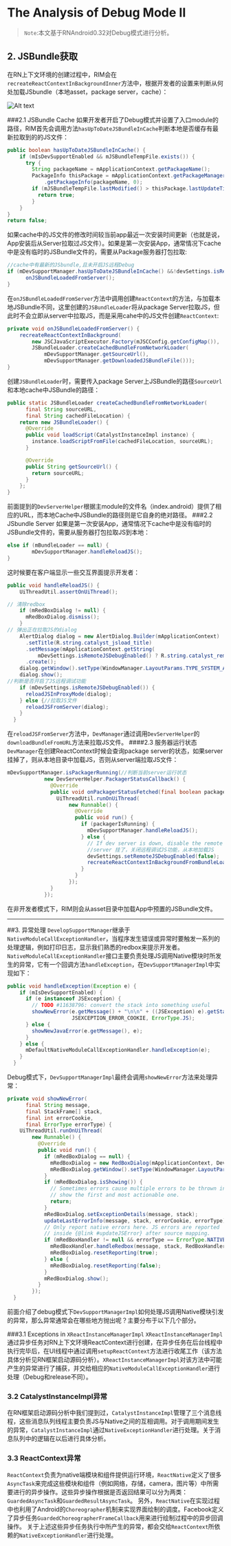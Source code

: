 # The Analysis of Debug Mode II
>`Note`:本文基于RNAndroid0.32对Debug模式进行分析。
## 2. JSBundle获取

在RN上下文环境的创建过程中，RIM会在`recreateReactContextInBackgroundInner`方法中，根据开发者的设置来判断从何处加载JSbundle（本地asset，package server，cache）：

![Alt text](./images/loadjs.png)

###2.1 JSBundle Cache
如果开发者开启了Debug模式并设置了入口module的路径，RIM首先会调用方法`hasUpToDateJSBundleInCache`判断本地是否缓存有最新拉取到的的JS文件：
```java
public boolean hasUpToDateJSBundleInCache() {
    if (mIsDevSupportEnabled && mJSBundleTempFile.exists()) {
      try {
        String packageName = mApplicationContext.getPackageName();
        PackageInfo thisPackage = mApplicationContext.getPackageManager()
            .getPackageInfo(packageName, 0);
        if (mJSBundleTempFile.lastModified() > thisPackage.lastUpdateTime) {//lastUpdateTime是指最近一次App安装时间
          return true;
        }
    } 
}
return false;
```
如果cache中的JS文件的修改时间较当前app最近一次安装时间更新（也就是说，App安装后从Server拉取过JS文件）。如果是第一次安装App，通常情况下cache中是没有临时的JSBundle文件的，需要从Package服务器打包拉取:

```java
//cache中有最新的JSbundle,且未开启JS远程Debug
if (mDevSupportManager.hasUpToDateJSBundleInCache() &&!devSettings.isRemoteJSDebugEnabled()) {
      onJSBundleLoadedFromServer();
}
```
在`onJSBundleLoadedFromServer`方法中调用创建`ReactContext`的方法，与加载本地JSBundle不同，这里创建的`JSBundleLoader`将从package Server拉取JS，但此时不会立即从server中拉取JS，而是采用cahe中的JS文件创建`ReactContext`:
```java
private void onJSBundleLoadedFromServer() {
    recreateReactContextInBackground(
        new JSCJavaScriptExecutor.Factory(mJSCConfig.getConfigMap()),
        JSBundleLoader.createCachedBundleFromNetworkLoader(
            mDevSupportManager.getSourceUrl(),
            mDevSupportManager.getDownloadedJSBundleFile()));
}
```
创建`JSBundleLoader`时，需要传入package Server上JSBundle的路径`SourceUrl`和本地cache中JSBundle的路径：
```java
public static JSBundleLoader createCachedBundleFromNetworkLoader(
      final String sourceURL,
      final String cachedFileLocation) {
    return new JSBundleLoader() {
      @Override
      public void loadScript(CatalystInstanceImpl instance) {
        instance.loadScriptFromFile(cachedFileLocation, sourceURL);
      }

      @Override
      public String getSourceUrl() {
        return sourceURL;
      }
    };
}
```
前面提到的`DevServerHelper`根据主module的文件名（index.android）提供了相应的URL，而本地Cache中JSBundle的路径则是它自身的绝对路径。
###2.2 JSbundle Server
如果是第一次安装App，通常情况下cache中是没有临时的JSBundle文件的，需要从服务器打包拉取JS到本地：
```java
else if (mBundleLoader == null) {
        mDevSupportManager.handleReloadJS();
} 
```
这时候要在客户端显示一些交互界面提示开发者：
```java
public void handleReloadJS() {
    UiThreadUtil.assertOnUiThread();

// 清除redbox
    if (mRedBoxDialog != null) {
      mRedBoxDialog.dismiss();
    }
// 弹出正在拉取JS的dialog
    AlertDialog dialog = new AlertDialog.Builder(mApplicationContext)
      .setTitle(R.string.catalyst_jsload_title)
      .setMessage(mApplicationContext.getString(
          mDevSettings.isRemoteJSDebugEnabled() ? R.string.catalyst_remotedbg_message : R.string.catalyst_jsload_message))
      .create();
    dialog.getWindow().setType(WindowManager.LayoutParams.TYPE_SYSTEM_ALERT);
    dialog.show();
//判断是否开启了JS远程调试功能
    if (mDevSettings.isRemoteJSDebugEnabled()) {
      reloadJSInProxyMode(dialog);
    } else {//拉取JS文件
      reloadJSFromServer(dialog);
    }
  }
```
在`reloadJSFromServer`方法中，`DevManager`通过调用`DevServerHelper`的`downloadBundleFromURL`方法来拉取JS文件。
####2.3 服务器运行状态
`DevManager`在创建ReactContext时候会查询package server的状态，如果server挂掉了，则从本地目录中加载JS，否则从server端拉取JS文件：
```java
mDevSupportManager.isPackagerRunning(//判断当前server运行状态
            new DevServerHelper.PackagerStatusCallback() {
              @Override
              public void onPackagerStatusFetched(final boolean packagerIsRunning) {
                UiThreadUtil.runOnUiThread(
                    new Runnable() {
                      @Override
                      public void run() {
                        if (packagerIsRunning) {
                          mDevSupportManager.handleReloadJS();
                        } else {
                          // If dev server is down, disable the remote JS debugging.
                          //server 挂了，关闭远程调试JS功能，从本地加载JS
                          devSettings.setRemoteJSDebugEnabled(false);
                          recreateReactContextInBackgroundFromBundleLoader();
                        }
                      }
                    });
              }
            });
```
在非开发者模式下，RIM则会从asset目录中加载App中预置的JSBundle文件。


----------
##3. 异常处理
`DevelopSupportManager`继承于`NativeModuleCallExceptionHandler`，当程序发生错误或异常时要触发一系列的处理逻辑，例如打印日志，显示我们熟悉的redbox来提示开发者。`NativeModuleCallExceptionHandler`接口主要负责处理JS调用Native模块时所发生的异常，它有一个回调方法`handleException`，在`DevSupportManagerImpl`中实现如下：
```java
public void handleException(Exception e) {
    if (mIsDevSupportEnabled) {
      if (e instanceof JSException) {
        // TODO #11638796: convert the stack into something useful
        showNewError(e.getMessage() + "\n\n" + ((JSException) e).getStack(), new StackFrame[] {},
                     JSEXCEPTION_ERROR_COOKIE, ErrorType.JS);
      } else {
        showNewJavaError(e.getMessage(), e);
      }
    } else {
      mDefaultNativeModuleCallExceptionHandler.handleException(e);
    }
  }
```
Debug模式下，`DevSupportManagerImpl`最终会调用`showNewError`方法来处理异常：
```java
private void showNewError(
      final String message,
      final StackFrame[] stack,
      final int errorCookie,
      final ErrorType errorType) {
    UiThreadUtil.runOnUiThread(
        new Runnable() {
          @Override
          public void run() {
            if (mRedBoxDialog == null) {
              mRedBoxDialog = new RedBoxDialog(mApplicationContext, DevSupportManagerImpl.this, mRedBoxHandler);
              mRedBoxDialog.getWindow().setType(WindowManager.LayoutParams.TYPE_SYSTEM_ALERT);
            }
            if (mRedBoxDialog.isShowing()) {
              // Sometimes errors cause multiple errors to be thrown in JS in quick succession. Only
              // show the first and most actionable one.
              return;
            }
            mRedBoxDialog.setExceptionDetails(message, stack);
            updateLastErrorInfo(message, stack, errorCookie, errorType);
            // Only report native errors here. JS errors are reported
            // inside {@link #updateJSError} after source mapping.
            if (mRedBoxHandler != null && errorType == ErrorType.NATIVE) {
              mRedBoxHandler.handleRedbox(message, stack, RedBoxHandler.ErrorType.NATIVE);
              mRedBoxDialog.resetReporting(true);
            } else {
              mRedBoxDialog.resetReporting(false);
            }
            mRedBoxDialog.show();
          }
        });
  }
```
前面介绍了debug模式下`DevSupportManagerImpl`如何处理JS调用Native模块引发的异常，那么异常通常会在哪些地方抛出呢？主要分布于以下几个部分。

###3.1 Exceptions in `XReactInstanceManagerImpl`
`XReactInstanceManagerImpl`通过异步任务对RN上下文环境ReactContext进行创建，在异步任务在后台线程中执行完毕后，在UI线程中通过调用`setupReactContext`方法进行收尾工作（该方法具体分析见RN框架启动源码分析）。`XReactInstanceManagerImpl`对该方法中可能产生的异常进行了捕获，并交给相应的`NativeModuleCallExceptionHandler`进行处理（Debug和release不同）。

### 3.2 CatalystInstanceImpl异常
在RN框架启动源码分析中我们提到过，`CatalystInstanceImpl`管理了三个消息线程，这些消息队列线程主要负责JS与Native之间的互相调用。对于调用期间发生的异常，`CatalystInstanceImpl`通过`NativeExceptionHandler`进行处理。关于消息队列中的逻辑在以后进行具体分析。

### 3.3 ReactContext异常
`ReactContext`负责为native端模块和组件提供运行环境，`ReactNative`定义了很多`AsyncTask`来完成这些模块和组件（例如网络，存储，camera，图片等）中所需要进行的异步操作。这些异步操作根据是否返回结果可以分为两类：`GuardedAsyncTask`和`GuardedResultAsyncTask`。
另外，`ReactNative`在实现过程中也利用了Android的`Choreographer`机制来实现界面绘制的调度。Facebook定义了异步任务`GuardedChoreographerFrameCallback`用来进行绘制过程中的异步回调操作。
关于上述这些异步任务执行中所产生的异常，都会交给`ReactContext`所依赖的`NativeExceptionHandler`进行处理。